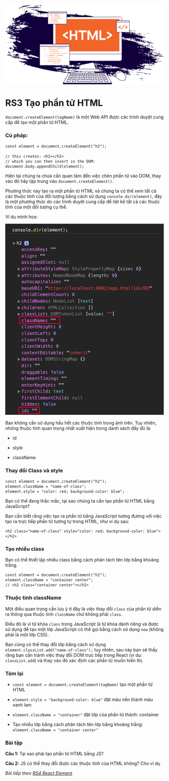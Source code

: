 ![Create-HTML-1](images/html.png) 

# RS3 Tạo phần tử HTML

`document.createElement(tagName)` là một Web API được các trình duyệt cung cấp để tạo một phần tử HTML.

### Cú pháp:

```
const element = document.createElement("h2");

// this creates: <h2></h2>
// which you can then insert in the DOM:
document.body.appendChild(element);
```

Hiện tại chúng ta chưa cần quan tâm đến việc chèn phần tử vào DOM, thay vào đó hãy tập trung vào `document.createElement()`.

Phương thức này tạo ra một phần tử HTML và chúng ta có thể xem tất cả các thuộc tính của đối tượng bằng cách sử dụng `console.dir(element)`, đây là một phương thức do các trình duyệt cung cấp để liệt kê tất cả các thuộc tính của một đối tượng cụ thể.

Ví dụ minh họa:

![Create-HTML-2](images/ss3-2.webp) 

Bạn không cần sử dụng hầu hết các thuộc tính trong ảnh trên. Tuy nhiên, những thuộc tính quan trọng nhất xuất hiện trong danh sách đầy đủ là:

- id

- style

- className

### Thay đổi Class và style

```
const element = document.createElement("h2");
element.className = "name-of-class";
element.style = "color: red; background-color: blue";
```

Bạn có thể đang thắc mắc, tại sao chúng ta cần tạo phần tử HTML bằng JavaScript?

Bạn cần biết rằng việc tạo ra phần tử bằng JavaScript tương đương với việc tạo ra trực tiếp phần tử tương tự trong HTML, như ví dụ sau:

```
<h2 class="name-of-class" style="color: red; background-color: blue"></h2>
```

### Tạo nhiều class

Bạn có thể thiết lập nhiều class bằng cách phân tách tên lớp bằng khoảng trắng.

```
const element = document.createElement("h2");
element.className = "container center";
// <h2 class="container center"></h2>
```

### Thuộc tính className

Một điều quan trọng cần lưu ý ở đây là việc thay đổi `class` của phần tử diễn ra thông qua thuộc tính `className` chứ không phải `class`.

Điều đó là vì từ khóa `class` trong JavaScript là từ khóa dành riêng và được sử dụng để tạo một lớp JavaScript có thể gọi bằng cách sử dụng `new` (không phải là một lớp CSS).

Bạn cũng có thể thay đổi lớp bằng cách sử dụng `element.classList.add("name-of-class");` tuy nhiên, sau này bạn sẽ thấy rằng bạn cần tránh việc thay đổi DOM trực tiếp trong React (ví dụ: `classList.add`) và thay vào đó xác định các phần tử muốn hiển thị.

### Tóm lại

- `const element = document.createElement(tagName)` tạo một phần tử HTML

- `element.style = "background-color: blue"` đặt màu nền thành màu xanh lam

- `element.className = "container"` đặt lớp của phần tử thành: container

- Tạo nhiều lớp bằng cách phân tách tên lớp bằng khoảng trắng: `element.className = "container center"`

### Bài tập

**Câu 1:** Tại sao phải tạo phần tử HTML bằng JS?

**Câu 2:** JS có thể thay đổi được các thuộc tính của HTML không? Cho ví dụ

*Bài tiếp theo [RS4 React Element](/lesson/session/session_004_react_create_element.md)*
